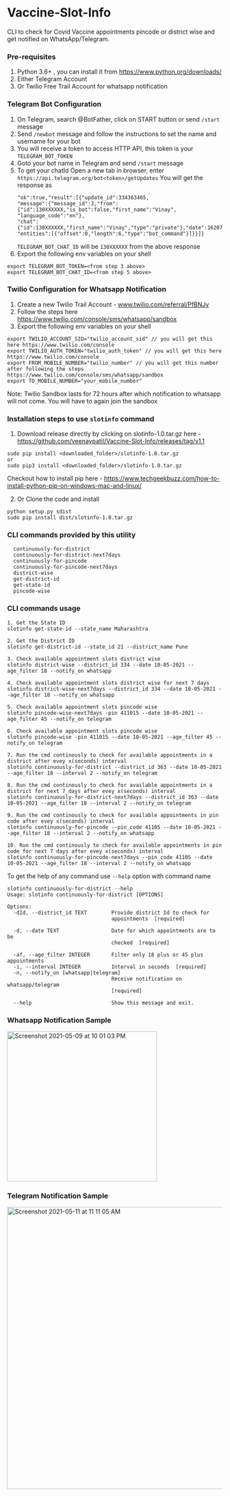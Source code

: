 # Vaccine-Slot-Info
CLI to check for Covid Vaccine appointments pincode or district wise and get notified on WhatsApp/Telegram.

### Pre-requisites
1. Python 3.6+ , you can install it from  https://www.python.org/downloads/
2. Either Telegram Account
3. Or Twilio Free Trail Account for whatsapp notification 


### Telegram Bot Configuration
1. On Telegram, search @BotFather, click on START button or send `/start` message
2. Send `/newbot` message and follow the instructions to set the name and username for your bot
3. You will receive a token to access HTTP API, this token is your `TELEGRAM_BOT_TOKEN`
4. Goto your bot name in Telegram and send `/start` message
5. To get your chatId Open a new tab in browser, enter `https://api.telegram.org/bot<token>/getUpdates`
   You will get the response as
    ```
    "ok":true,"result":[{"update_id":334363465,
    "message":{"message_id":3,"from":{"id":130XXXXXX,"is_bot":false,"first_name":"Vinay",
    "language_code":"en"},
    "chat":{"id":130XXXXXX,"first_name":"Vinay","type":"private"},"date":1620703638,"text":"/start",
    "entities":[{"offset":0,"length":6,"type":"bot_command"}]}}]}
    ```
   `TELEGRAM_BOT_CHAT_ID` will be `130XXXXXX` from the above response
6. Export the following env variables on your shell
```
export TELEGRAM_BOT_TOKEN=<from step 3 above>
export TELEGRAM_BOT_CHAT_ID=<from step 5 above>
```

### Twilio Configuration for Whatsapp Notification
1. Create a new Twilio Trail Account - www.twilio.com/referral/PfBNJy 
2. Follow the steps here https://www.twilio.com/console/sms/whatsapp/sandbox
3. Export the following env variables on your shell
```
export TWILIO_ACCOUNT_SID="twilio_account_sid" // you will get this here https://www.twilio.com/console
export TWILIO_AUTH_TOKEN="twilio_auth_token" // you will get this here https://www.twilio.com/console
export FROM_MOBILE_NUMBER="twilio_number" // you will get this number after following the steps https://www.twilio.com/console/sms/whatsapp/sandbox
export TO_MOBILE_NUMBER="your_mobile_number"
```
Note: Twilio Sandbox lasts for 72 hours after which notification to whatsapp will not come. You will have to again join
the sandbox
<Screenshot>

### Installation steps to use `slotinfo` command

1. Download release directly by clicking on slotinfo-1.0.tar.gz here - https://github.com/veenaypatil/Vaccine-Slot-Info/releases/tag/v1.1
```
sudo pip install <downloaded_folder>/slotinfo-1.0.tar.gz
or 
sudo pip3 install <downloaded_folder>/slotinfo-1.0.tar.gz
```
Checkout how to install pip here - https://www.techgeekbuzz.com/how-to-install-python-pip-on-windows-mac-and-linux/

2. Or Clone the code and install
```
python setup.py sdist
sudo pip install dist/slotinfo-1.0.tar.gz
```

### CLI commands provided by this utility
```
  continuously-for-district
  continuously-for-district-next7days
  continuously-for-pincode
  continuously-for-pincode-next7days
  district-wise
  get-district-id
  get-state-id
  pincode-wise
```

### CLI commands usage
```
1. Get the State ID
slotinfo get-state-id --state_name Maharashtra

2. Get the District ID
slotinfo get-district-id --state_id 21 --district_name Pune

3. Check available appointment slots district wise
slotinfo district-wise --district_id 334 --date 10-05-2021 --age_filter 18 --notify_on whatsapp

4. Check available appointment slots district wise for next 7 days
slotinfo district-wise-next7days --district_id 334 --date 10-05-2021 --age_filter 18 --notify_on whatsapp

5. Check available appointment slots pincode wise
slotinfo pincode-wise-next7days -pin 411015 --date 10-05-2021 --age_filter 45 --notify_on telegram

6. Check available appointment slots pincode wise
slotinfo pincode-wise -pin 411015 --date 10-05-2021 --age_filter 45 --notify_on telegram

7. Run the cmd continously to check for available appointments in a district after evey x(seconds) interval
slotinfo continuously-for-district --district_id 363 --date 10-05-2021 --age_filter 18 --interval 2 --notify_on telegram

8. Run the cmd continously to check for available appointments in a district for next 7 days after evey x(seconds) interval
slotinfo continuously-for-district-next7days --district_id 363 --date 10-05-2021 --age_filter 18 --interval 2 --notify_on telegram

9. Run the cmd continously to check for available appointments in pin code after evey x(seconds) interval
slotinfo continuously-for-pincode --pin_code 41105 --date 10-05-2021 --age_filter 18 --interval 2 --notify_on whatsapp

10. Run the cmd continously to check for available appointments in pin code for next 7 days after evey x(seconds) interval
slotinfo continuously-for-pincode-next7days --pin_code 41105 --date 10-05-2021 --age_filter 18 --interval 2 --notify_on whatsapp
```

To get the help of any command use `--help` option with command name
```
slotinfo continuously-for-district --help
Usage: slotinfo continuously-for-district [OPTIONS]

Options:
  -dId, --district_id TEXT        Provide district Id to check for
                                  appointments  [required]

  -d, --date TEXT                 Date for which appointments are to be
                                  checked  [required]

  -af, --age_filter INTEGER       Filter only 18 plus or 45 plus appointments
  -i, --interval INTEGER          Interval in seconds  [required]
  -n, --notify_on [whatsapp|telegram]
                                  Receive notification on whatsapp/telegram
                                  [required]

  --help                          Show this message and exit.
```

### Whatsapp Notification Sample
<img width="350" alt="Screenshot 2021-05-09 at 10 01 03 PM" src="https://user-images.githubusercontent.com/52563354/117579869-927b1680-b112-11eb-9403-21438d53bc46.png">

### Telegram Notification Sample

<img width="657" alt="Screenshot 2021-05-11 at 11 11 05 AM" src="https://user-images.githubusercontent.com/52563354/117764129-9bbacf00-b249-11eb-9609-df53a44ee34d.png">

